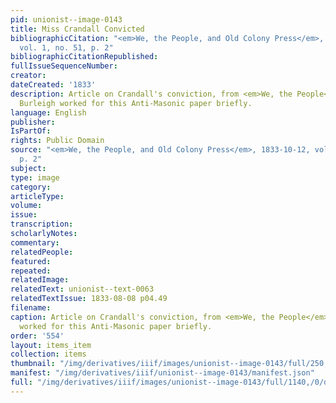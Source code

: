 ```yaml
---
pid: unionist--image-0143
title: Miss Crandall Convicted
bibliographicCitation: "<em>We, the People, and Old Colony Press</em>, 1833-10-12,
  vol. 1, no. 51, p. 2"
bibliographicCitationRepublished: 
fullIssueSequenceNumber: 
creator: 
dateCreated: '1833'
description: Article on Crandall's conviction, from <em>We, the People</em>; Charles
  Burleigh worked for this Anti-Masonic paper briefly.
language: English
publisher: 
IsPartOf: 
rights: Public Domain
source: "<em>We, the People, and Old Colony Press</em>, 1833-10-12, vol. 1, no. 51,
  p. 2"
subject: 
type: image
category: 
articleType: 
volume: 
issue: 
transcription: 
scholarlyNotes: 
commentary: 
relatedPeople: 
featured: 
repeated: 
relatedImage: 
relatedText: unionist--text-0063
relatedTextIssue: 1833-08-08 p04.49
filename: 
caption: Article on Crandall's conviction, from <em>We, the People</em>; Charles Burleigh
  worked for this Anti-Masonic paper briefly.
order: '554'
layout: items_item
collection: items
thumbnail: "/img/derivatives/iiif/images/unionist--image-0143/full/250,/0/default.jpg"
manifest: "/img/derivatives/iiif/unionist--image-0143/manifest.json"
full: "/img/derivatives/iiif/images/unionist--image-0143/full/1140,/0/default.jpg"
---
```

